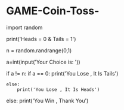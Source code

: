 # GAME-Coin-Toss-

import random

print('Heads = 0    &   Tails = 1')

n = random.randrange(0,1)


a=int(input('Your Choice is: '))

    
if a != n:
    if a == 0:
        print('You Lose , It Is Tails')
        
    else:
        print('You Lose , It Is Heads')
        
else:
    print('You Win , Thank You')
            
            
